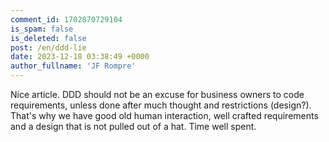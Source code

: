 ```yaml
---
comment_id: 1702870729104
is_spam: false
is_deleted: false
post: /en/ddd-lie
date: 2023-12-18 03:38:49 +0000
author_fullname: 'JF Rompre'
---
```


Nice article. DDD should not be an excuse for business owners to code requirements, unless done after much thought and restrictions (design?). That's why we have good old human interaction, well crafted requirements and a design that is not pulled out of a hat. Time well spent.
